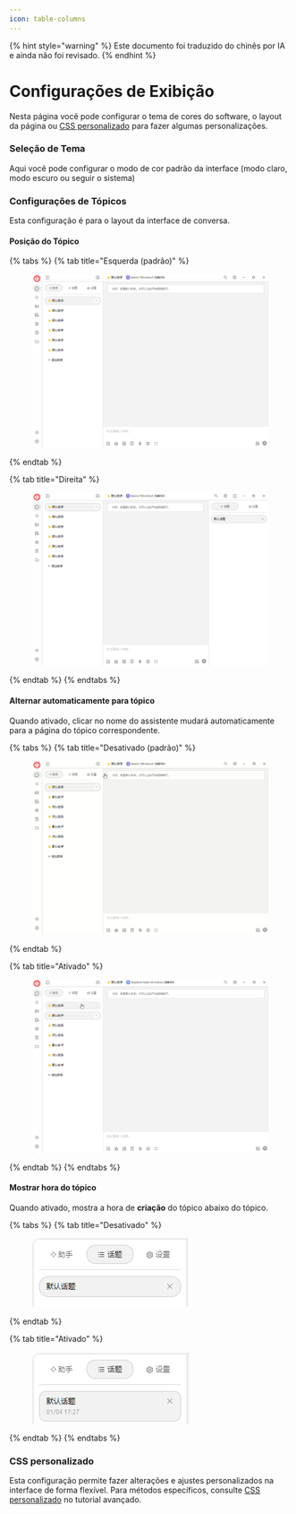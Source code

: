 ```yaml
---
icon: table-columns
---
```


{% hint style="warning" %}
Este documento foi traduzido do chinês por IA e ainda não foi revisado.
{% endhint %}

# Configurações de Exibição

Nesta página você pode configurar o tema de cores do software, o layout da página ou [CSS personalizado](../../../personalization-settings/css.md) para fazer algumas personalizações.

### Seleção de Tema

Aqui você pode configurar o modo de cor padrão da interface (modo claro, modo escuro ou seguir o sistema)

### Configurações de Tópicos

Esta configuração é para o layout da interface de conversa.

#### Posição do Tópico

{% tabs %}
{% tab title="Esquerda (padrão)" %}
<figure><img src="../../../.gitbook/assets/image (10).png" alt=""><figcaption></figcaption></figure>
{% endtab %}

{% tab title="Direita" %}
<figure><img src="../../../.gitbook/assets/image (11).png" alt=""><figcaption></figcaption></figure>
{% endtab %}
{% endtabs %}

#### Alternar automaticamente para tópico

Quando ativado, clicar no nome do assistente mudará automaticamente para a página do tópico correspondente.

{% tabs %}
{% tab title="Desativado (padrão)" %}
<figure><img src="../../../.gitbook/assets/Honeycam 2025-01-04 17-35-43.gif" alt=""><figcaption></figcaption></figure>
{% endtab %}

{% tab title="Ativado" %}
<figure><img src="../../../.gitbook/assets/Honeycam 2025-01-04 17-38-18.gif" alt=""><figcaption></figcaption></figure>
{% endtab %}
{% endtabs %}

#### Mostrar hora do tópico

Quando ativado, mostra a hora de **criação** do tópico abaixo do tópico.

{% tabs %}
{% tab title="Desativado" %}
<figure><img src="../../../.gitbook/assets/image (14).png" alt=""><figcaption></figcaption></figure>
{% endtab %}

{% tab title="Ativado" %}
<figure><img src="../../../.gitbook/assets/image (12).png" alt=""><figcaption></figcaption></figure>
{% endtab %}
{% endtabs %}

### CSS personalizado

Esta configuração permite fazer alterações e ajustes personalizados na interface de forma flexível. Para métodos específicos, consulte [CSS personalizado](../../../personalization-settings/css.md) no tutorial avançado.